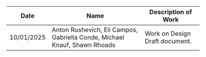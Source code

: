Date | Name | Description of Work
--- | --- | --- 
10/01/2025 | Anton Rushevich, Eli Campos, Gabriella Conde, Michael Knauf, Shawn Rhoads| Work on Design Draft document. 

